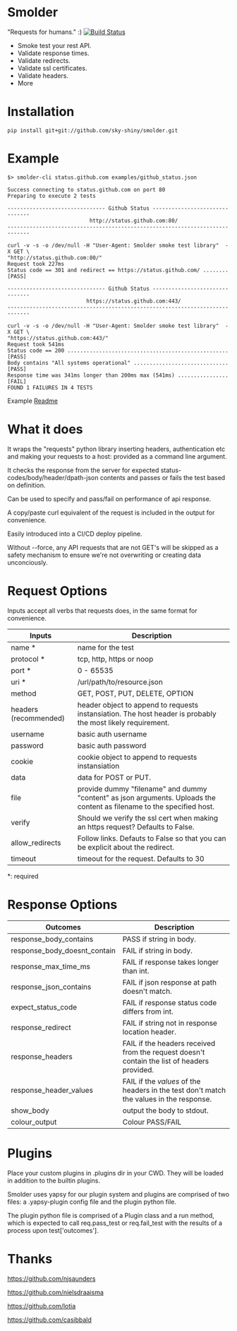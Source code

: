 Smolder
=======

"Requests for humans."  :)
[![Build Status](https://travis-ci.org/sky-shiny/smolder.svg)](https://travis-ci.org/sky-shiny/smolder)

- Smoke test your rest API.
- Validate response times.
- Validate redirects.
- Validate ssl certificates.
- Validate headers.
- More

Installation
============

```
pip install git+git://github.com/sky-shiny/smolder.git
```

Example
=======

```
$> smolder-cli status.github.com examples/github_status.json

Success connecting to status.github.com on port 80
Preparing to execute 2 tests

------------------------------- Github Status -------------------------------
                          http://status.github.com:80/
-----------------------------------------------------------------------------

curl -v -s -o /dev/null -H "User-Agent: Smolder smoke test library"  -X GET \
"http://status.github.com:80/"
Request took 227ms
Status code == 301 and redirect == https://status.github.com/ ........ [PASS]

------------------------------- Github Status -------------------------------
                         https://status.github.com:443/
-----------------------------------------------------------------------------

curl -v -s -o /dev/null -H "User-Agent: Smolder smoke test library"  -X GET \
"https://status.github.com:443/"
Request took 541ms
Status code == 200 ................................................... [PASS]
Body contains "All systems operational" .............................. [PASS]
Response time was 341ms longer than 200ms max (541ms) ................ [FAIL]
FOUND 1 FAILURES IN 4 TESTS
```

Example [Readme](https://github.com/sky-shiny/smolder/blob/master/examples/README.md)

What it does
============

It wraps the "requests" python library inserting headers, authentication etc and
making your requests to a host: provided as a command line argument.

It checks the response from the server for expected status-codes/body/header/dpath-json
contents and passes or fails the test based on definition.

Can be used to specify and pass/fail on performance of api response.

A copy/paste curl equivalent of the request is included in the output for
convenience.

Easily introduced into a CI/CD deploy pipeline.

Without --force, any API requests that are not GET's will be skipped as a safety
mechanism to ensure we're not overwriting or creating data unconciously.


Request Options
===============

Inputs accept all verbs that requests does, in the same format for convenience.


Inputs | Description
---------------|-------------
name \* | name for the test
protocol \* | tcp, http, https or noop
port \* | 0 - 65535
uri \* | /url/path/to/resource.json
method | GET, POST, PUT, DELETE, OPTION
headers (recommended) |  header object to append to requests instansiation.  The host header is probably the most likely requirement.
username | basic auth username
password | basic auth password
cookie | cookie object to append to requests instansiation
data | data for POST or PUT.
file | provide dummy "filename" and dummy "content" as json arguments. Uploads the content as filename to the specified host.
verify | Should we verify the ssl cert when making an https request?  Defaults to False.
allow_redirects | Follow links. Defauts to False so that you can be explicit about the redirect.
timeout | timeout for the request. Defaults to 30


*: required

Response Options
================

Outcomes | Description
----------------------|-----------------------------
response_body_contains | PASS if string in body.
response_body_doesnt_contain | FAIL if string in body.
response_max_time_ms | FAIL if response takes longer than int.
response_json_contains | FAIL if json response at path doesn't match.
expect_status_code | FAIL if response status code differs from int.
response_redirect | FAIL if string not in response location header.
response_headers | FAIL if the headers received from the request doesn't contain the list of headers provided.
response_header_values | FAIL if the *values* of the headers in the test don't match the values in the response.
show_body | output the body to stdout.
colour_output  | Colour PASS/FAIL

Plugins
=======

Place your custom plugins in .plugins dir in your CWD.  They will be loaded in addition to the builtin plugins.

Smolder uses yapsy for our plugin system and plugins are comprised of two files: a .yapsy-plugin config file and the plugin python file.

The plugin python file is comprised of a Plugin class and a run method, which is expected to call req.pass_test or req.fail_test with the results of a process upon test['outcomes'].


Thanks
======

https://github.com/njsaunders

https://github.com/nielsdraaisma

https://github.com/lotia

https://github.com/casibbald
